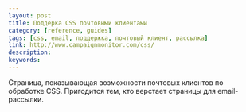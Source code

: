 ```yaml
---
layout: post
title: Поддерка CSS почтовыми клиентами
category: [reference, guides]
tags: [css, email, поддержка, почтовый клиент, рассылка]
link: http://www.campaignmonitor.com/css/
description:
keywords:
---
```


<p>Страница, показывающая возможности почтовых клиентов по обработке CSS. Пригодится тем, кто верстает страницы для email-рассылки.</p>

